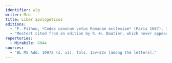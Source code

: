 ```yaml
---
identifier: wlg
writer: Mcb
title: Liber apologeticus
editions:
  - "P. Pithou, *Codex canonum vetus Romanae ecclesiae* (Paris 1687), 395–402, repr. *PL* 139. 461–72."
  - "Mostert cited from an edition by R.-H. Bautier, which never appeared."
repertories:
  - Mirabile: 8044
sources:
  - "BL MS Add. 10972 (s. xi), fols. 15v–22v [among the letters]."
---
```

